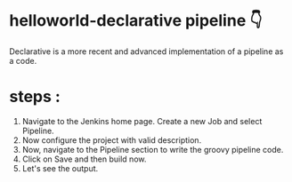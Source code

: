 # helloworld-declarative pipeline 👇

Declarative is a more recent and advanced implementation of a pipeline as a code.

# steps :

1. Navigate to the Jenkins home page. Create a new Job and select Pipeline.
2. Now configure the project with valid description.
3. Now, navigate to the Pipeline section to write the groovy pipeline code.
4. Click on Save and then build now.
5. Let's see the output.
